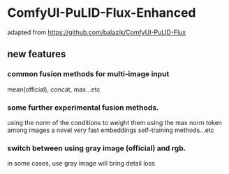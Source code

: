 # ComfyUI-PuLID-Flux-Enhanced
adapted from https://github.com/balazik/ComfyUI-PuLID-Flux

## new features
### common fusion methods for multi-image input
mean(official), concat, max...etc
### some further experimental fusion methods.
using the norm of the conditions to weight them
using the max norm token among images
a novel very fast embeddings self-training methods...etc
### switch between using gray image (official) and rgb.
in some cases, use gray image will bring detail loss

